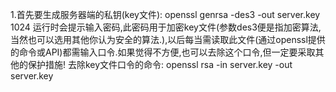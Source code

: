 1.首先要生成服务器端的私钥(key文件):
openssl genrsa -des3 -out server.key 1024
运行时会提示输入密码,此密码用于加密key文件(参数des3便是指加密算法,当然也可以选用其他你认为安全的算法.),以后每当需读取此文件(通过openssl提供的命令或API)都需输入口令.如果觉得不方便,也可以去除这个口令,但一定要采取其他的保护措施!
去除key文件口令的命令:
openssl rsa -in server.key -out server.key

